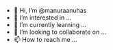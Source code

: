 - 👋 Hi, I’m @manuraanuhas
- 👀 I’m interested in ...
- 🌱 I’m currently learning ...
- 💞️ I’m looking to collaborate on ...
- 📫 How to reach me ...

<!---
manuraanuhas/manuraanuhas is a ✨ special ✨ repository because its `README.md` (this file) appears on your GitHub profile.
You can click the Preview link to take a look at your changes.
--->
